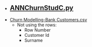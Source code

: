 - [ANNChurnStudC.py](./ANNChurnStudC.py)
  -
- [Churn Modelling-Bank Customers.csv](./MLData/Churn%20Modelling-Bank%20Customers.csv)
  - Not using the rows:
    - Row Number
    - Customer Id
    - Surname
